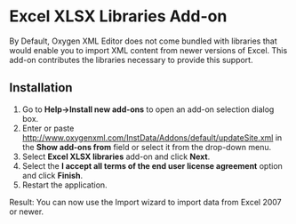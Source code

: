 # Excel XLSX Libraries Add-on
By Default, Oxygen XML Editor does not come bundled with libraries that would enable you to import XML content from newer versions of Excel. This add-on contributes the libraries necessary to provide this support.

## Installation

1. Go to **Help->Install new add-ons** to open an add-on selection dialog box.
2. Enter or paste http://www.oxygenxml.com/InstData/Addons/default/updateSite.xml in the **Show add-ons from** field or select it from the drop-down menu.
3. Select **Excel XLSX libraries** add-on and click **Next**.
4. Select the **I accept all terms of the end user license agreement** option and click **Finish**.
5. Restart the application.

Result: You can now use the Import wizard to import data from Excel 2007 or newer.
